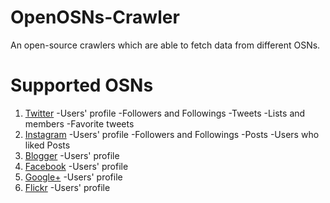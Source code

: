 # OpenOSNs-Crawler
 An open-source crawlers which are able to fetch data from different OSNs.

# Supported OSNs
 1. [Twitter](https://www.twitter.com/)
 -Users' profile
 -Followers and Followings
 -Tweets
 -Lists and members
 -Favorite tweets
 2. [Instagram](https://www.instagram.com/)
 -Users' profile
 -Followers and Followings
 -Posts
 -Users who liked Posts
 3. [Blogger](https://www.blogger.com/)
 -Users' profile
 4. [Facebook](https://www.facebook.com/)
 -Users' profile
 5. [Google+](https://plus.google.com/)
 -Users' profile
 6. [Flickr](https://www.flickr.com/)
 -Users' profile

